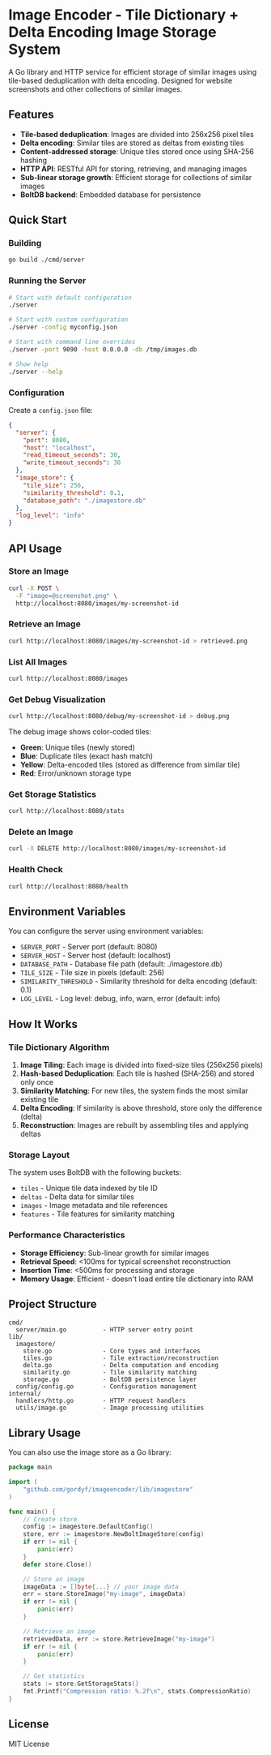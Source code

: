 # Image Encoder - Tile Dictionary + Delta Encoding Image Storage System

A Go library and HTTP service for efficient storage of similar images using tile-based deduplication with delta encoding. Designed for website screenshots and other collections of similar images.

## Features

- **Tile-based deduplication**: Images are divided into 256x256 pixel tiles
- **Delta encoding**: Similar tiles are stored as deltas from existing tiles
- **Content-addressed storage**: Unique tiles stored once using SHA-256 hashing
- **HTTP API**: RESTful API for storing, retrieving, and managing images
- **Sub-linear storage growth**: Efficient storage for collections of similar images
- **BoltDB backend**: Embedded database for persistence

## Quick Start

### Building

```bash
go build ./cmd/server
```

### Running the Server

```bash
# Start with default configuration
./server

# Start with custom configuration
./server -config myconfig.json

# Start with command line overrides
./server -port 9090 -host 0.0.0.0 -db /tmp/images.db

# Show help
./server --help
```

### Configuration

Create a `config.json` file:

```json
{
  "server": {
    "port": 8080,
    "host": "localhost",
    "read_timeout_seconds": 30,
    "write_timeout_seconds": 30
  },
  "image_store": {
    "tile_size": 256,
    "similarity_threshold": 0.1,
    "database_path": "./imagestore.db"
  },
  "log_level": "info"
}
```

## API Usage

### Store an Image

```bash
curl -X POST \
  -F "image=@screenshot.png" \
  http://localhost:8080/images/my-screenshot-id
```

### Retrieve an Image

```bash
curl http://localhost:8080/images/my-screenshot-id > retrieved.png
```

### List All Images

```bash
curl http://localhost:8080/images
```

### Get Debug Visualization

```bash
curl http://localhost:8080/debug/my-screenshot-id > debug.png
```

The debug image shows color-coded tiles:
- **Green**: Unique tiles (newly stored)
- **Blue**: Duplicate tiles (exact hash match)
- **Yellow**: Delta-encoded tiles (stored as difference from similar tile)
- **Red**: Error/unknown storage type

### Get Storage Statistics

```bash
curl http://localhost:8080/stats
```

### Delete an Image

```bash
curl -X DELETE http://localhost:8080/images/my-screenshot-id
```

### Health Check

```bash
curl http://localhost:8080/health
```

## Environment Variables

You can configure the server using environment variables:

- `SERVER_PORT` - Server port (default: 8080)
- `SERVER_HOST` - Server host (default: localhost)
- `DATABASE_PATH` - Database file path (default: ./imagestore.db)
- `TILE_SIZE` - Tile size in pixels (default: 256)
- `SIMILARITY_THRESHOLD` - Similarity threshold for delta encoding (default: 0.1)
- `LOG_LEVEL` - Log level: debug, info, warn, error (default: info)

## How It Works

### Tile Dictionary Algorithm

1. **Image Tiling**: Each image is divided into fixed-size tiles (256x256 pixels)
2. **Hash-based Deduplication**: Each tile is hashed (SHA-256) and stored only once
3. **Similarity Matching**: For new tiles, the system finds the most similar existing tile
4. **Delta Encoding**: If similarity is above threshold, store only the difference (delta)
5. **Reconstruction**: Images are rebuilt by assembling tiles and applying deltas

### Storage Layout

The system uses BoltDB with the following buckets:
- `tiles` - Unique tile data indexed by tile ID
- `deltas` - Delta data for similar tiles
- `images` - Image metadata and tile references
- `features` - Tile features for similarity matching

### Performance Characteristics

- **Storage Efficiency**: Sub-linear growth for similar images
- **Retrieval Speed**: <100ms for typical screenshot reconstruction
- **Insertion Time**: <500ms for processing and storage
- **Memory Usage**: Efficient - doesn't load entire tile dictionary into RAM

## Project Structure

```
cmd/
  server/main.go          - HTTP server entry point
lib/
  imagestore/
    store.go              - Core types and interfaces
    tiles.go              - Tile extraction/reconstruction
    delta.go              - Delta computation and encoding
    similarity.go         - Tile similarity matching
    storage.go            - BoltDB persistence layer
  config/config.go        - Configuration management
internal/
  handlers/http.go        - HTTP request handlers
  utils/image.go          - Image processing utilities
```

## Library Usage

You can also use the image store as a Go library:

```go
package main

import (
    "github.com/gordyf/imageencoder/lib/imagestore"
)

func main() {
    // Create store
    config := imagestore.DefaultConfig()
    store, err := imagestore.NewBoltImageStore(config)
    if err != nil {
        panic(err)
    }
    defer store.Close()

    // Store an image
    imageData := []byte{...} // your image data
    err = store.StoreImage("my-image", imageData)
    if err != nil {
        panic(err)
    }

    // Retrieve an image
    retrievedData, err := store.RetrieveImage("my-image")
    if err != nil {
        panic(err)
    }

    // Get statistics
    stats := store.GetStorageStats()
    fmt.Printf("Compression ratio: %.2f\n", stats.CompressionRatio)
}
```

## License

MIT License